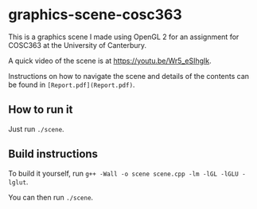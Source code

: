 # graphics-scene-cosc363
This is a graphics scene I made using OpenGL 2 for an assignment for COSC363 at the University of Canterbury.

A quick video of the scene is at https://youtu.be/Wr5_eSIhgIk.

Instructions on how to navigate the scene and details of the contents can be found in `[Report.pdf](Report.pdf)`.

## How to run it

Just run `./scene`.

## Build instructions

To build it yourself, run `g++ -Wall -o scene scene.cpp -lm -lGL -lGLU -lglut`.

You can then run `./scene`.
